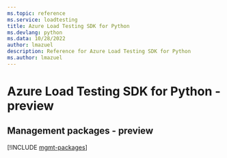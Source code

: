 ```yaml
---
ms.topic: reference
ms.service: loadtesting
title: Azure Load Testing SDK for Python
ms.devlang: python
ms.data: 10/28/2022
author: lmazuel
description: Reference for Azure Load Testing SDK for Python
ms.author: lmazuel
---
```

# Azure Load Testing SDK for Python - preview

## Management packages - preview
[!INCLUDE [mgmt-packages](load-testing-mgmt-index.md)]